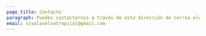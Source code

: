 ```yaml
---
page_title: Contacto
paragraph: Puedes contactarnos a través de esta dirección de correo electrónico.
email: vivalaselvatropical@gmail.com
---
```

